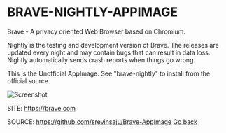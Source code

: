 # BRAVE-NIGHTLY-APPIMAGE

 Brave - A privacy oriented Web Browser based on Chromium.
 
 Nightly is the testing and development version of Brave. 
 The releases are updated every night and may contain bugs
 that can result in data loss.
 Nightly automatically sends crash reports when things go
 wrong.

 This is the Unofficial AppImage.
 See "brave-nightly" to install from the official source.
 
 ![Screenshot](https://upload.wikimedia.org/wikipedia/commons/8/83/Brave_Browser_Welcome_Page.png)
 
 SITE: https://brave.com

 SOURCE: https://github.com/srevinsaju/Brave-AppImage
 [Go back](https://portable-linux-apps.github.io/apps.html)
